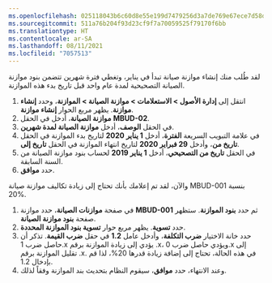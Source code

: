 ```yaml
---
ms.openlocfilehash: 025118043b6c60d8e55e199d7479256d3a7de769e67ece7d58df6b74b21ef656
ms.sourcegitcommit: 511a76b204f93d23cf9f7a70059525f79170f6bb
ms.translationtype: HT
ms.contentlocale: ar-SA
ms.lasthandoff: 08/11/2021
ms.locfileid: "7057513"
---
```

لقد طُلب منك إنشاء موازنة صيانة تبدأ في يناير، وتغطي فترة شهرين تتضمن بنود موازنة الصيانة التصحيحية لمدة عام واحد قبل تاريخ بدء هذه الموازنة. 

1.  انتقل إلى **إدارة الأصول > الاستعلامات > موازنة الصيانة > الموازنة**، وحدد **إنشاء موازنة**. يظهر مربع الحوار **إنشاء موازنة**.
2.  في الحقل ‎**موازنة الصيانة**، أدخل **MBUD-02**.
3.  في الحقل **الوصف**، أدخل **موازنة الصيانة لمدة شهرين**.
4.  في علامة التبويب السريعة **الفترة**، أدخل **1 يناير 2020** لتاريخ بدء الموازنة في الحقل **تاريخ من**، وأدخل **29 فبراير 2020** لتاريخ انتهاء الموازنة في الحقل **تاريخ إلى**.
5.  في الحقل **تاريخ من التصحيحي**، أدخل **1 يناير 2019** لحساب بنود موازنة الصيانة من السنة السابقة.
6.  حدد **موافق**.

والآن، لقد تم إعلامك بأنك تحتاج إلى زيادة تكاليف موازنة صيانة MBUD-001 بنسبة 20%.

1.  في صفحة **موازنات الصيانة**، حدد موازنة **MBUD-001** ثم حدد **بنود الموازنة**. ستظهر صفحة **بنود موازنة الصيانة**.
2.  حدد **تسوية**. يظهر مربع حوار **تسوية بنود الموازنة المحددة**.
3.  حدد خانة الاختيار **ضرب التكلفة**، وأدخل عامل **1.2** في حقل **ضرب القيمة**. تذكر أن حاصل ضرب 1.x يؤدي إلى زيادة الموازنة برقم .x، ويؤدي حاصل ضرب 0.x إلى تقليل الموازنة برقم .x. في هذه الحالة، تحتاج إلى إضافة زيادة قدرها 20%، لذا قم بإدخال 1.2.
4.  وعند الانتهاء، حدد **موافق**، سيقوم النظام بتحديث بند الموازنة وفقاً لذلك. 

